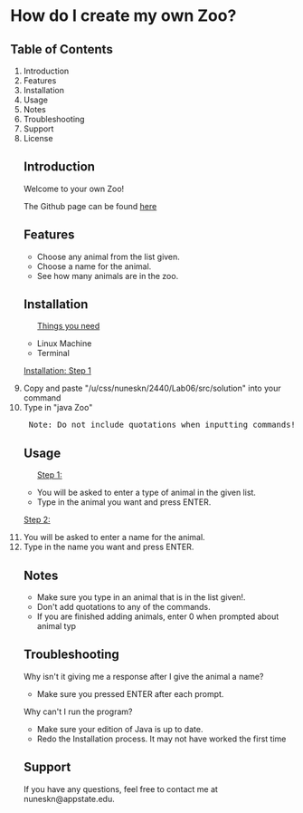 <!DOCCTYPE html>
<html>
<head>
<title>Create your own Zoo!</title>
</head>
<body>

<h1>How do I create my own Zoo?</h1>
<h2>Table of Contents</h2>
<ol>
    <li> Introduction </li>
    <li> Features </li>
    <li> Installation </li>
    <li> Usage </li>
    <li> Notes </li>
    <li> Troubleshooting </li>
    <li> Support </li>
    <li> License </li>
<h2> Introduction </h2>

<p>Welcome to your own Zoo!</p>
<p>The Github page can be found <a href = "https://github.com/nuneskn/Zoo-">here</a>


<h2> Features </h2>

<ul>
    <li> Choose any animal from the list given.</li>
    <li> Choose a name for the animal. </li>
    <li> See how many animals are in the zoo. </li>
</ul>

<h2> Installation </h2>

<ul>
    <p><u>Things you need</u></p>
    <li> Linux Machine </li>
    <li> Terminal </li>
</ul>
     <p><u>Installation: Step 1</u></p>
     <li> Copy and paste "/u/css/nuneskn/2440/Lab06/src/solution" into your command </li>
     <li> Type in "java Zoo" </li>
     <pre> Note: Do not include quotations when inputting commands!</pre>
</ul>

<h2> Usage </h2>

<ul>
    <p><u>Step 1:</u></p>
    <li> You will be asked to enter a type of animal in the given list. </li>
    <li> Type in the animal you want and press ENTER. </li>
</ul>
    <p><u>Step 2:</u></p>
    <li> You will be asked to enter a name for the animal.</li>
    <li> Type in the name you want and press ENTER. </li>
</ul>

<h2> Notes </h2>

<ul>
    <li> Make sure you type in an animal that is in the list given!.</li>
    <li> Don't add quotations to any of the commands.</li>
    <li> If you are finished adding animals, enter 0 when prompted about animal typ
</ul>

<h2> Troubleshooting </h2>

<p> Why isn't it giving me a response after I give the animal a name? </p>

<ul>
    <li> Make sure you pressed ENTER after each prompt.</li>
</ul>

<p> Why can't I run the program?</p>
<ul>
    <li> Make sure your edition of Java is up to date.</li>
    <li> Redo the Installation process. It may not have worked the first time </li>
</ul>

<h2> Support </h2>

<p>If you have any questions, feel free to contact me at nuneskn@appstate.edu.</p>

</body>
</head>

    
    

